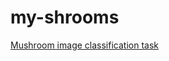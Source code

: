# my-shrooms
[Mushroom image classification task](https://www.kaggle.com/datasets/maysee/mushrooms-classification-common-genuss-images)
